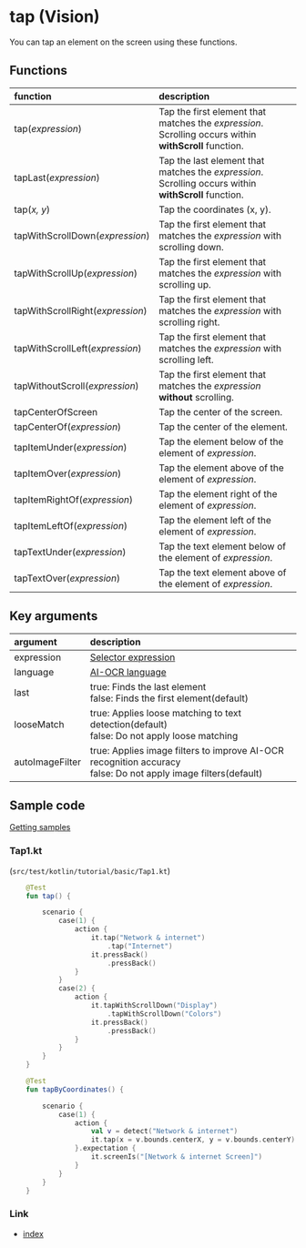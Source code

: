 # tap (Vision)

You can tap an element on the screen using these functions.

## Functions

| function                         | description                                                                                           |
|:---------------------------------|:------------------------------------------------------------------------------------------------------|
| tap(_expression_)                | Tap the first element that matches the _expression_. Scrolling occurs within **withScroll** function. |
| tapLast(_expression_)            | Tap the last element that matches the _expression_. Scrolling occurs within **withScroll** function.  |
| tap(_x, y_)                      | Tap the coordinates (x, y).                                                                           |
| tapWithScrollDown(_expression_)  | Tap the first element that matches the _expression_ with scrolling down.                              |
| tapWithScrollUp(_expression_)    | Tap the first element that matches the _expression_ with scrolling up.                                |
| tapWithScrollRight(_expression_) | Tap the first element that matches the _expression_ with scrolling right.                             |
| tapWithScrollLeft(_expression_)  | Tap the first element that matches the _expression_ with scrolling left.                              |
| tapWithoutScroll(_expression_)   | Tap the first element that matches the _expression_ **without** scrolling.                            |
| tapCenterOfScreen                | Tap the center of the screen.                                                                         |
| tapCenterOf(_expression_)        | Tap the center of the element.                                                                        |
| tapItemUnder(_expression_)       | Tap the element below of the element of _expression_.                                                 |
| tapItemOver(_expression_)        | Tap the element above of the element of _expression_.                                                 |
| tapItemRightOf(_expression_)     | Tap the element right of the element of _expression_.                                                 |
| tapItemLeftOf(_expression_)      | Tap the element left of the element of _expression_.                                                  |
| tapTextUnder(_expression_)       | Tap the text element below of the element of _expression_.                                            |
| tapTextOver(_expression_)        | Tap the text element above of the element of _expression_.                                            |

## Key arguments

| argument        | description                                                                                                      |
|:----------------|:-----------------------------------------------------------------------------------------------------------------|
| expression      | [Selector expression](../../selector_and_nickname/selector_expression.md)                                        |
| language        | [AI-OCR language](../../switching_environment/switching_ai_ocr_language.md)                                      |
| last            | true: Finds the last element<br>false: Finds the first element(default)                                          |
| looseMatch      | true: Applies loose matching to text detection(default)<br>false: Do not apply loose matching                    |
| autoImageFilter | true: Applies image filters to improve AI-OCR recognition accuracy<br>false: Do not apply image filters(default) |

## Sample code

[Getting samples](../../../getting_samples.md)

### Tap1.kt

(`src/test/kotlin/tutorial/basic/Tap1.kt`)

```kotlin
    @Test
    fun tap() {

        scenario {
            case(1) {
                action {
                    it.tap("Network & internet")
                        .tap("Internet")
                    it.pressBack()
                        .pressBack()
                }
            }
            case(2) {
                action {
                    it.tapWithScrollDown("Display")
                        .tapWithScrollDown("Colors")
                    it.pressBack()
                        .pressBack()
                }
            }
        }
    }

    @Test
    fun tapByCoordinates() {

        scenario {
            case(1) {
                action {
                    val v = detect("Network & internet")
                    it.tap(x = v.bounds.centerX, y = v.bounds.centerY)
                }.expectation {
                    it.screenIs("[Network & internet Screen]")
                }
            }
        }
    }
```

### Link

- [index](../../../../index.md)
